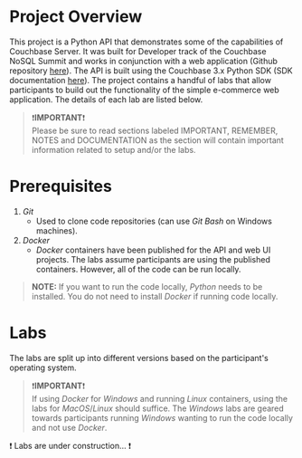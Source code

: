 # Project Overview
This project is a Python API that demonstrates some of the capabilities of Couchbase Server.  It was built for Developer track of the Couchbase NoSQL Summit and works in conjunction with a web application (Github repository [here](https://github.com/thejcfactor/cb-dev-days-web)).  The API is built using the Couchbase 3.x Python SDK (SDK documentation [here](https://docs.couchbase.com/python-sdk/current/hello-world/start-using-sdk.html)).  The project contains a handful of labs that allow participants to build out the functionality of the simple e-commerce web application.  The details of each lab are listed below.

>:exclamation:**IMPORTANT**:exclamation:<br> Please be sure to read sections labeled IMPORTANT, REMEMBER, NOTES and DOCUMENTATION as the section will contain important information related to setup and/or the labs.


# Prerequisites

1. *Git*
    - Used to clone code repositories (can use *Git Bash* on Windows machines).
2. *Docker*
    - *Docker* containers have been published for the API and web UI projects.  The labs assume participants are using the published containers.  However, all of the code can be run locally. 

>**NOTE:** If you want to run the code locally, *Python* needs to be installed.  You do not need to install *Docker* if running code locally.

# Labs
The labs are split up into different versions based on the participant's operating system.  

>:exclamation:**IMPORTANT**:exclamation:<br>If using *Docker* for *Windows* and running *Linux* containers, using the labs for *MacOS*/*Linux* should suffice.  The *Windows* labs are geared towards participants running *Windows* wanting to run the code locally and not use *Docker*.

:exclamation: Labs are under construction... :exclamation:

